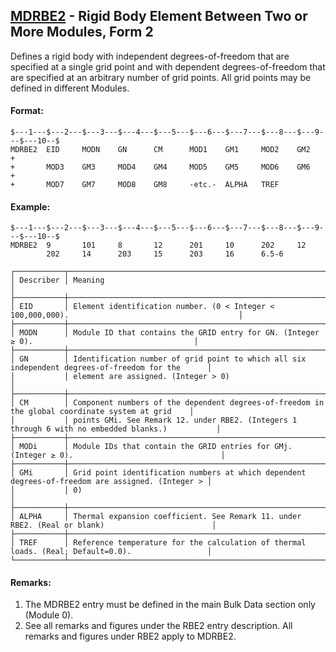 ## [MDRBE2](https://help.hexagonmi.com/bundle/MSC_Nastran_2022.4/page/Nastran_Combined_Book/qrg/bulkno/TOC.MDRBE2.xhtml) - Rigid Body Element Between Two or More Modules, Form 2

Defines a rigid body with independent degrees-of-freedom that are specified at a single grid point and with dependent degrees-of-freedom that are specified at an arbitrary number of grid points. All grid points may be defined in different Modules.

#### Format:

```nastran
$---1---$---2---$---3---$---4---$---5---$---6---$---7---$---8---$---9---$---10--$
MDRBE2  EID     MODN    GN      CM      MOD1    GM1     MOD2    GM2     +       
+       MOD3    GM3     MOD4    GM4     MOD5    GM5     MOD6    GM6     +       
+       MOD7    GM7     MOD8    GM8     -etc.-  ALPHA   TREF                    
```

#### Example:

```nastran
$---1---$---2---$---3---$---4---$---5---$---6---$---7---$---8---$---9---$---10--$
MDRBE2  9       101     8       12      201     10      202     12              
        202     14      203     15      203     16      6.5-6                   
```

```text
┌───────────┬──────────────────────────────────────────────────────────────────────────────────────────────────┐
│ Describer │ Meaning                                                                                          │
├───────────┼──────────────────────────────────────────────────────────────────────────────────────────────────┤
│ EID       │ Element identification number. (0 < Integer < 100,000,000).                                      │
├───────────┼──────────────────────────────────────────────────────────────────────────────────────────────────┤
│ MODN      │ Module ID that contains the GRID entry for GN. (Integer ≥ 0).                                    │
├───────────┼──────────────────────────────────────────────────────────────────────────────────────────────────┤
│ GN        │ Identification number of grid point to which all six independent degrees-of-freedom for the      │
│           │ element are assigned. (Integer > 0)                                                              │
├───────────┼──────────────────────────────────────────────────────────────────────────────────────────────────┤
│ CM        │ Component numbers of the dependent degrees-of-freedom in the global coordinate system at grid    │
│           │ points GMi. See Remark 12. under RBE2. (Integers 1 through 6 with no embedded blanks.)           │
├───────────┼──────────────────────────────────────────────────────────────────────────────────────────────────┤
│ MODi      │ Module IDs that contain the GRID entries for GMj. (Integer ≥ 0).                                 │
├───────────┼──────────────────────────────────────────────────────────────────────────────────────────────────┤
│ GMi       │ Grid point identification numbers at which dependent degrees-of-freedom are assigned. (Integer > │
│           │ 0)                                                                                               │
├───────────┼──────────────────────────────────────────────────────────────────────────────────────────────────┤
│ ALPHA     │ Thermal expansion coefficient. See Remark 11. under RBE2. (Real or blank)                        │
├───────────┼──────────────────────────────────────────────────────────────────────────────────────────────────┤
│ TREF      │ Reference temperature for the calculation of thermal loads. (Real; Default=0.0).                 │
└───────────┴──────────────────────────────────────────────────────────────────────────────────────────────────┘
```

#### Remarks:

1. The MDRBE2 entry must be defined in the main Bulk Data section only (Module 0).
2. See all remarks and figures under the RBE2 entry description. All remarks and figures under RBE2 apply to MDRBE2.

